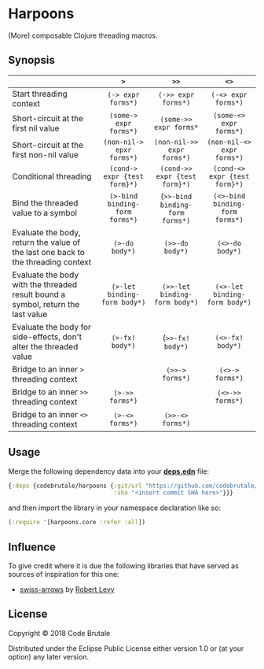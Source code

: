 # Harpoons

(More) composable Clojure threading macros.

## Synopsis

| | `>` | `>>` | `<>` |
|:--- |:---:|:---:|:---:|
| Start threading context | `(-> expr forms*)` | `(->> expr forms*)` | `(-<> expr forms*)` |
| Short-circuit at the first nil value | `(some-> expr forms*)` | `(some->> expr forms*` | `(some-<> expr forms*)` |
| Short-circuit at the first non-nil value | `(non-nil-> epxr forms*)` | `(non-nil->> expr forms*)` | `(non-nil-<> expr forms*)` |
| Conditional threading | `(cond-> expr {test form}*)` | `(cond->> expr {test form}*)` | `(cond-<> expr {test form}*)` |
| Bind the threaded value to a symbol | `(>-bind binding-form forms*)` | (`>>-bind binding-form forms*)` | `(<>-bind binding-form forms*)` |
| Evaluate the body, return the value of the last one back to the threading context | `(>-do body*)` | `(>>-do body*)` | `(<>-do body*)` |
| Evaluate the body with the threaded result bound a symbol, return the last value | `(>-let binding-form body*)` | `(>>-let binding-form body*)` | `(<>-let binding-form body*)` |
| Evaluate the body for side-effects, don't alter the threaded value | `(>-fx! body*)` | (`>>-fx! body*)` | `(<>-fx! body*)` |
| Bridge to an inner `>` threading context | | `(>>-> forms*)` | `(<>-> forms*)` |
| Bridge to an inner `>>` threading context | `(>->> forms*)` | | `(<>->> forms*)` |
| Bridge to an inner `<>` threading context | `(>-<> forms*)` | `(>>-<> forms*)` | |

## Usage

Merge the following dependency data into your
[**deps.edn**](https://clojure.org/reference/deps_and_cli) file:

```clojure
{:deps {codebrutale/harpoons {:git/url "https://github.com/codebrutale/harpoons.git"
                              :sha "<insert commit SHA here>"}}}
```

and then import the library in your namespace declaration like so:

```clojure
(:require '[harpoons.core :refer :all])
```

## Influence

To give credit where it is due the following libraries that have served as
sources of inspiration for this one:

- [swiss-arrows](https://github.com/rplevy/swiss-arrows) by [Robert
  Levy](https://github.com/rplevy)

## License

Copyright © 2018 Code Brutale

Distributed under the Eclipse Public License either version 1.0 or (at your
option) any later version.
